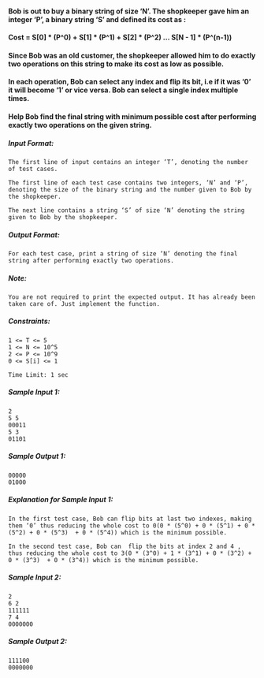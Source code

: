 <div _ngcontent-serverapp-c215="" class="description ng-star-inserted" style=""><h4 id="bob-is-out-to-buy-a-binary-string-of-size-n-the-shopkeeper-gave-him-an-integer-p-a-binary-string-s-and-defined-its-cost-as">Bob is out to buy a binary string of size ‘N’. The shopkeeper gave him an integer ‘P’, a binary string ‘S’ and defined its cost as :</h4>

<h4 id="cost-s-0-p-0-s-1-p-1-s-2-p-2-s-n-1-p-n-1">Cost = S[0] * (P^0) + S[1] * (P^1) + S[2] * (P^2) … S[N - 1] * (P^(n-1))</h4>

<h4 id="since-bob-was-an-old-customer-the-shopkeeper-allowed-him-to-do-exactly-two-operations-on-this-string-to-make-its-cost-as-low-as-possible">Since Bob was an old customer, the shopkeeper allowed him to do exactly two operations on this string to make its cost as low as possible.</h4>

<h4 id="in-each-operation-bob-can-select-any-index-and-flip-its-bit-i-e-if-it-was-0-it-will-become-1-or-vice-versa-bob-can-select-a-single-index-multiple-times">In each operation, Bob can select any index and flip its bit, i.e if it was ‘0’ it will become ‘1’ or vice versa. Bob can select a single index multiple times.</h4>

<h4 id="help-bob-find-the-final-string-with-minimum-possible-cost-after-performing-exactly-two-operations-on-the-given-string">Help Bob find the final string with minimum possible cost after performing exactly two operations on the given string.</h4>

<h5 id="input-format">Input Format:</h5>

<pre><code>The first line of input contains an integer ‘T’, denoting the number of test cases.

The first line of each test case contains two integers, ‘N’ and ‘P’, denoting the size of the binary string and the number given to Bob by the shopkeeper.

The next line contains a string ‘S’ of size ‘N’ denoting the string given to Bob by the shopkeeper.
</code></pre>

<h5 id="output-format">Output Format:</h5>

<pre><code>For each test case, print a string of size ‘N’ denoting the final string after performing exactly two operations.
</code></pre>

<h5 id="note">Note:</h5>

<pre><code>You are not required to print the expected output. It has already been taken care of. Just implement the function.
</code></pre>

<h5 id="constraints">Constraints:</h5>

<pre><code>1 &lt;= T &lt;= 5
1 &lt;= N &lt;= 10^5
2 &lt;= P &lt;= 10^9
0 &lt;= S[i] &lt;= 1

Time Limit: 1 sec
</code></pre>
</div>
<div _ngcontent-serverapp-c215="" class="description ng-star-inserted" style=""><h5>Sample Input 1:</h5>

<pre><code>2
5 5
00011
5 3
01101
</code></pre>

<h5>Sample Output 1:</h5>

<pre><code>00000
01000
</code></pre>

<h5>Explanation for Sample Input 1:</h5>

<pre><code>In the first test case, Bob can flip bits at last two indexes, making them ‘0’ thus reducing the whole cost to 0(0 * (5^0) + 0 * (5^1) + 0 * (5^2) + 0 * (5^3)  + 0 * (5^4)) which is the minimum possible. 

In the second test case, Bob can  flip the bits at index 2 and 4 , thus reducing the whole cost to 3(0 * (3^0) + 1 * (3^1) + 0 * (3^2) + 0 * (3^3)  + 0 * (3^4)) which is the minimum possible.
</code></pre>

<h5>Sample Input 2:</h5>

<pre><code>2
6 2
111111 
7 4
0000000
</code></pre>

<h5>Sample Output 2:</h5>

<pre><code>111100
0000000
</code></pre>
</div>
